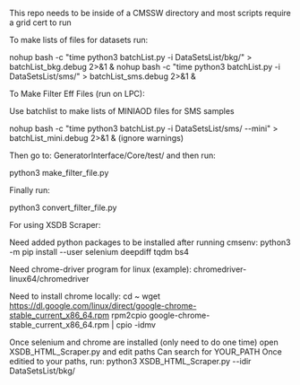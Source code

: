 This repo needs to be inside of a CMSSW directory and most scripts require a grid cert to run

To make lists of files for datasets run:

nohup bash -c "time python3 batchList.py -i DataSetsList/bkg/" > batchList_bkg.debug 2>&1 &
nohup bash -c "time python3 batchList.py -i DataSetsList/sms/" > batchList_sms.debug 2>&1 &

To Make Filter Eff Files (run on LPC):

Use batchlist to make lists of MINIAOD files for SMS samples

nohup bash -c "time python3 batchList.py -i DataSetsList/sms/ --mini" > batchList_mini.debug 2>&1 &
(ignore warnings)

Then go to: GeneratorInterface/Core/test/ and then run:

python3 make_filter_file.py

Finally run:

python3 convert_filter_file.py

For using XSDB Scraper: 

Need added python packages to be installed after running cmsenv:
python3 -m pip install --user selenium deepdiff tqdm bs4

Need chrome-driver program for linux (example):
chromedriver-linux64/chromedriver

Need to install chrome locally:
cd ~
wget https://dl.google.com/linux/direct/google-chrome-stable_current_x86_64.rpm
rpm2cpio google-chrome-stable_current_x86_64.rpm | cpio -idmv

Once selenium and chrome are installed (only need to do one time) open XSDB_HTML_Scraper.py and edit paths
Can search for YOUR_PATH
Once editied to your paths, run:
python3 XSDB_HTML_Scraper.py --idir DataSetsList/bkg/
